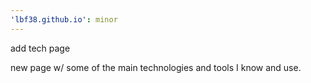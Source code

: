 ```yaml
---
'lbf38.github.io': minor
---
```


add tech page

new page w/ some of the main technologies and tools I know and use.
